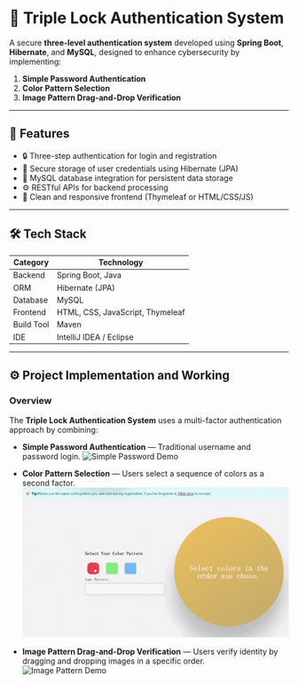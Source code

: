 # 🔐 Triple Lock Authentication System

A secure **three-level authentication system** developed using **Spring Boot**, **Hibernate**, and **MySQL**, designed to enhance cybersecurity by implementing:

1. **Simple Password Authentication**
2. **Color Pattern Selection**
3. **Image Pattern Drag-and-Drop Verification**

---

## 🚀 Features

- 🔒 Three-step authentication for login and registration
- 🧠 Secure storage of user credentials using Hibernate (JPA)
- 💾 MySQL database integration for persistent data storage
- ⚙️ RESTful APIs for backend processing
- 🎨 Clean and responsive frontend (Thymeleaf or HTML/CSS/JS)

---

## 🛠️ Tech Stack

| Category        | Technology                             |
|-----------------|----------------------------------------|
| Backend         | Spring Boot, Java                      |
| ORM             | Hibernate (JPA)                        |
| Database        | MySQL                                  |
| Frontend        | HTML, CSS, JavaScript, Thymeleaf       |
| Build Tool      | Maven                                  |
| IDE             | IntelliJ IDEA / Eclipse                |

---

## ⚙️ Project Implementation and Working

### Overview

The **Triple Lock Authentication System** uses a multi-factor authentication approach by combining:

- **Simple Password Authentication** — Traditional username and password login.
   ![Simple Password Demo]()

- **Color Pattern Selection** — Users select a sequence of colors as a second factor.  
![Color Pattern Demo](./assets/color_pattern.gif)

- **Image Pattern Drag-and-Drop Verification** — Users verify identity by dragging and dropping images in a specific order.
  ![Image Pattern Demo]()
